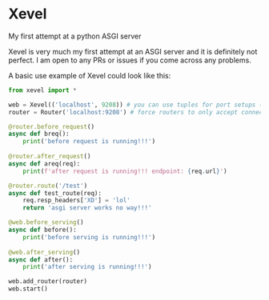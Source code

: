 # Xevel
My first attempt at a python ASGI server

Xevel is very much my first attempt at an ASGI server and it is definitely not perfect. I am open to any PRs or issues if you come across any problems.

A basic use example of Xevel could look like this:

```python
from xevel import *

web = Xevel(('localhost', 9208)) # you can use tuples for port setups ('localhost', PORT') or unix sockets (provide file location as string)
router = Router('localhost:9208') # force routers to only accept connections from certain domain/subdomains. can provide 1 as a string or multiple as a list

@router.before_request()
async def breq():
    print('before request is running!!!')
    
@router.after_request()
async def areq(req):
    print(f'after request is running!!! endpoint: {req.url}')

@router.route('/test')
async def test_route(req):
    req.resp_headers['XD'] = 'lol'
    return 'asgi server works no way!!!'

@web.before_serving()
async def before():
    print('before serving is running!!!')
    
@web.after_serving()
async def after():
    print('after serving is running!!!')

web.add_router(router)
web.start()
```